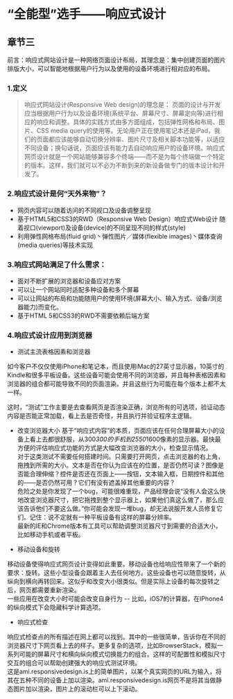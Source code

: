 # “全能型”选手——响应式设计
## 章节三
前言：响应式网站设计是一种网络页面设计布局，其理念是：集中创建页面的图片排版大小，可以智能地根据用户行为以及使用的设备环境进行相对应的布局。
### 1.定义
> 响应式网站设计(Responsive Web design)的理念是：
页面的设计与开发应当根据用户行为以及设备环境(系统平台、屏幕尺寸、屏幕定向等)进行相应的响应和调整。具体的实践方式由多方面组成，包括弹性网格和布局、图片、CSS media query的使用等。无论用户正在使用笔记本还是iPad，我们的页面都应该能够自动切换分辨率、图片尺寸及相关脚本功能等，以适应不同设备；换句话说，页面应该有能力去自动响应用户的设备环境。响应式网页设计就是一个网站能够兼容多个终端——而不是为每个终端做一个特定的版本。这样，我们就可以不必为不断到来的新设备做专门的版本设计和开发了。

### 2.响应式设计是何“天外来物”？
* 网页内容可以随着访问的不同视口及设备调整呈现
* 基于HTML5和CSS3的RWD（Responsive Web Design）响应式Web设计
随着视口(viewport)及设备(device)的不同呈现不同的样式(style)
* 利用弹性网格布局(fluid grid)丶弹性图片／媒体(flexible images)丶媒体查询(media queries)等技术实现

### 3.响应式网站满足了什么需求：
* 面对不断扩展的浏览器和设备应对方案
* 可以让一个网站同时适配多种设备和多个屏幕
* 可以让网站的布局和功能随用户的使用环境(屏幕大小、输入方式、设备/浏览器能力)而变化。
* 基于HTML 5和CSS3的RWD不需要依赖后端方案

### 4.响应式设计应用到浏览器
* 测试主流表格因素和浏览器  

如今客户不仅仅使用iPhone和笔记本，而且使用iMac的27英寸显示器，10英寸的Kindle和很多平板设备。这些设备可能会使用不同的浏览器，并且每种表格因素和浏览器的组合都可能导致不同的页面渲染。并且这些行为可能在每个版本上都不太一样。  

这时，“测试”工作主要是去查看网页是否渲染正确，浏览所有的可选项，验证动态内容是否能正常加载，看上去是否奇怪，并且执行并验证程序主逻辑。 
  
* 改变浏览器大小
基于“响应式内容”的本质，页面应该在任何合理屏幕大小的设备上看上去都很舒服，从300*300的手机到2550*1600像素的显示器。最快最方便的评估响应式功能的方式是大幅改变浏览器的大小，检查显示情况。  
对于这类测试不需要任何搭建时间。只需要打开网页，点击浏览器的右上角，拖拽到所需的大小。文本是否在你认为应该在的位置，是否仍然可读？图像是否能合理伸缩？控件是否还在页面上——按钮，文本输入框，日期控件和其他的——是否仍然可用？它们有没有遮盖掉其他重要的内容？  
危险之处是你发现了一个bug，可能很难重现，产品经理会说“没有人会这么快地改变浏览器尺寸，把它拖拽到整个显示器上，如果他们真这么做了，那么应该告诉他们不要这么做。”你可能会发现一堆bug，却无法说服开发人员修复它们。记住：说不定就有一种平板设备有这样的屏幕分辨率。    
最新的IE和Chrome版本有工具可以帮助调整浏览器尺寸到需要的合适大小，比如移动手机或者平板。

* 移动设备和旋转

移动设备使得响应式网页设计变得如此重要。移动设备也给响应性带来了一个新的要求：旋转。这些小型设备会跟着主人去任何地方。这些设备也可以随意旋转，从纵向到横向再转回来。这似乎和改变大小很类似。但是实际上设备的每次旋转之后，网页都需要重新渲染。  
一些应用在改变大小时可能会改变自身行为 -- 比如，iOS7的计算器，在IPhone4的纵向模式下会隐藏科学计算选项。

* 响应式检查

响应式检查点的所有描述在网上都可以找到。其中的一些很简单，告诉你在不同的浏览器尺寸下网页看上去的样子。更多复杂的选项，比如BrowserStack，模拟一系列可能的屏幕尺寸和横向纵向模式切换能力的组合。这样的可配置性和模拟尺寸交互的组合可以帮助创建强大的响应式测试环境。  
这是ami.responsivedesign.is上的简单图片，以某个真实网页的URL为输入，将其在五种不同的设备上加以渲染。ami.responsivedesign.is网页不是将其当做静态图片加以渲染，图片上的滚动栏可以上下滚动。
